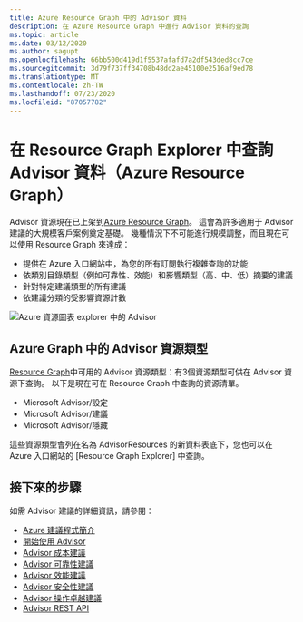 ```yaml
---
title: Azure Resource Graph 中的 Advisor 資料
description: 在 Azure Resource Graph 中進行 Advisor 資料的查詢
ms.topic: article
ms.date: 03/12/2020
ms.author: sagupt
ms.openlocfilehash: 66bb500d419d1f5537afafd7a2df543ded8cc7ce
ms.sourcegitcommit: 3d79f737ff34708b48dd2ae45100e2516af9ed78
ms.translationtype: MT
ms.contentlocale: zh-TW
ms.lasthandoff: 07/23/2020
ms.locfileid: "87057782"
---
```

# <a name="query-for-advisor-data-in-resource-graph-explorer-azure-resource-graph"></a>在 Resource Graph Explorer 中查詢 Advisor 資料（Azure Resource Graph）

Advisor 資源現在已上架到[Azure Resource Graph](https://azure.microsoft.com/features/resource-graph/)。 這會為許多適用于 Advisor 建議的大規模客戶案例奠定基礎。 幾種情況下不可能進行規模調整，而且現在可以使用 Resource Graph 來達成：
* 提供在 Azure 入口網站中，為您的所有訂閱執行複雜查詢的功能
* 依類別目錄類型（例如可靠性、效能）和影響類型（高、中、低）摘要的建議
* 針對特定建議類型的所有建議
* 依建議分類的受影響資源計數

![Azure 資源圖表 explorer 中的 Advisor](./media/azure-resource-graph-1.png)  


## <a name="advisor-resource-types-in-azure-graph"></a>Azure Graph 中的 Advisor 資源類型

[Resource Graph](../governance/resource-graph/index.yml)中可用的 Advisor 資源類型：有3個資源類型可供在 Advisor 資源下查詢。 以下是現在可在 Resource Graph 中查詢的資源清單。
* Microsoft Advisor/設定
* Microsoft Advisor/建議
* Microsoft Advisor/隱藏

這些資源類型會列在名為 AdvisorResources 的新資料表底下，您也可以在 Azure 入口網站的 [Resource Graph Explorer] 中查詢。


## <a name="next-steps"></a>接下來的步驟

如需 Advisor 建議的詳細資訊，請參閱：
* [Azure 建議程式簡介](advisor-overview.md)
* [開始使用 Advisor](advisor-get-started.md)
* [Advisor 成本建議](advisor-cost-recommendations.md)
* [Advisor 可靠性建議](advisor-high-availability-recommendations.md)
* [Advisor 效能建議](advisor-performance-recommendations.md)
* [Advisor 安全性建議](advisor-security-recommendations.md)
* [Advisor 操作卓越建議](advisor-operational-excellence-recommendations.md)
* [Advisor REST API](/rest/api/advisor/)
